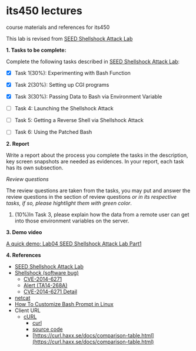# its450 lectures

course materials and references for its450

This lab is revised from [SEED Shellshock Attack Lab](https://seedsecuritylabs.org/Labs_16.04/Software/Shellshock/)

**1. Tasks to be complete:**

Complete the following tasks described in [SEED Shellshock Attack Lab](./refs/Shellshock.pdf):

- [x] Task 1(30%): Experimenting with Bash Function
- [x] Task 2(30%): Setting up CGI programs
- [x] Task 3(30%): Passing Data to Bash via Environment Variable
- [ ] Task 4: Launching the Shellshock Attack
- [ ] Task 5: Getting a Reverse Shell via Shellshock Attack
- [ ] Task 6: Using the Patched Bash


**2. Report**

Write a report about the process you complete the tasks in the description, key screen snapshots are needed as evidences. In your report, each task has its own subsection.

*Review questions*

The review questions are taken from the tasks, you may put and answer the review questions in the section of review questions *or in its respective tasks, if so, please hightlight them with green color*.

1. (10%)In Task 3, please explain how the data from a remote user can get into those environment variables on the server.

**3. Demo video**

[A quick demo: Lab04 SEED Shellshock Attack Lab Part1](https://youtu.be/ZYMmLE1NgYs)

**4. References**
* [SEED Shellshock Attack Lab](https://seedsecuritylabs.org/Labs_16.04/Software/Shellshock/)
* [Shellshock (software bug)](https://en.wikipedia.org/wiki/Shellshock_(software_bug))
  * [CVE-2014-6271](https://cve.mitre.org/cgi-bin/cvename.cgi?name=cve-2014-6271)
  * [Alert (TA14-268A)](https://us-cert.cisa.gov/ncas/alerts/TA14-268A)
  * [CVE-2014-6271 Detail](https://nvd.nist.gov/vuln/detail/CVE-2014-6271)
* [netcat](https://en.wikipedia.org/wiki/Netcat)
* [How To Customize Bash Prompt in Linux](https://phoenixnap.com/kb/change-bash-prompt-linux)
* Client URL
  * [cURL](https://en.wikipedia.org/wiki/CURL)
    * [curl](https://curl.haxx.se/)
    * [source code](https://github.com/curl/curl)
    * [https://curl.haxx.se/docs/comparison-table.html](https://curl.haxx.se/docs/comparison-table.html)
